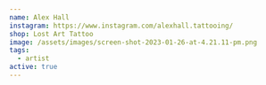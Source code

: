```yaml
---
name: Alex Hall
instagram: https://www.instagram.com/alexhall.tattooing/
shop: Lost Art Tattoo
image: /assets/images/screen-shot-2023-01-26-at-4.21.11-pm.png
tags:
  - artist
active: true
---
```

